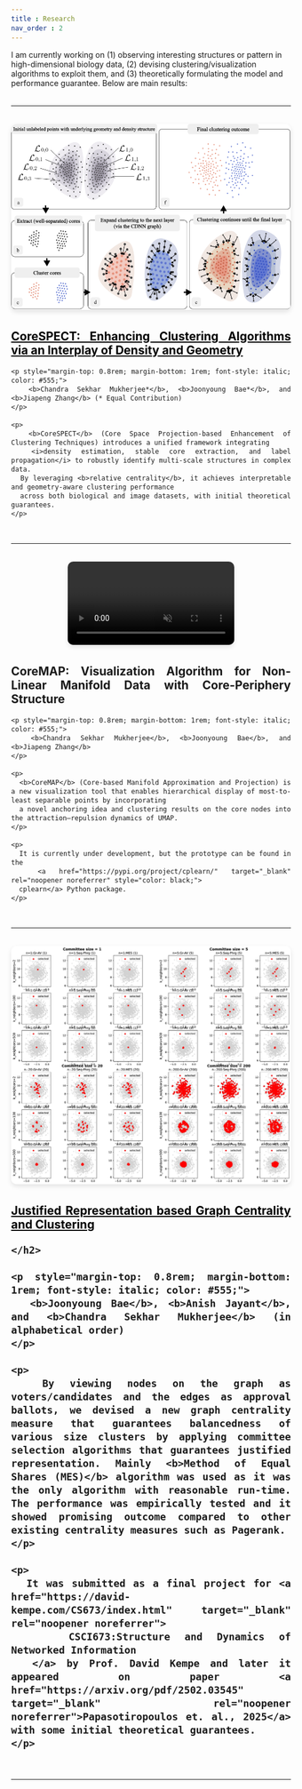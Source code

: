 ```yaml
---
title : Research
nav_order : 2
---
```


I am currently working on (1) observing interesting structures or pattern in high-dimensional biology data, (2) devising clustering/visualization algorithms to exploit them, and (3) theoretically formulating the model and performance guarantee. Below are main results: 

<hr style="margin: 2rem 0;">

<!-- ======================== Project 1: CoreSPECT ======================== -->
<div style="display: flex; flex-wrap: wrap; align-items: center; gap: 2rem; margin-top: 2rem;">
  <div style="flex: 1 1 300px; text-align: center;">
    <img src="/assets/images/corespect.png" alt="CoreSPECT Overview"
         style="max-width: 100%; border-radius: 10px; box-shadow: 0 4px 8px rgba(0,0,0,0.1);">
  </div>

  <div style="flex: 1 1 400px; max-width: 550px; text-align: justify; hyphens: auto; text-justify: inter-word;">
    <h2 style="margin-top: 0;">
      <a href="https://arxiv.org/pdf/2507.08243" target="_blank" rel="noopener noreferrer" style="color: black;">
        <b>CoreSPECT: Enhancing Clustering Algorithms via an Interplay of Density and Geometry</b>
      </a>
    </h2>

    <p style="margin-top: 0.8rem; margin-bottom: 1rem; font-style: italic; color: #555;">
      <b>Chandra Sekhar Mukherjee*</b>, <b>Joonyoung Bae*</b>, and <b>Jiapeng Zhang</b> (* Equal Contribution)
    </p>

    <p>
      <b>CoreSPECT</b> (Core Space Projection-based Enhancement of Clustering Techniques) introduces a unified framework integrating
      <i>density estimation, stable core extraction, and label propagation</i> to robustly identify multi-scale structures in complex data.
      By leveraging <b>relative centrality</b>, it achieves interpretable and geometry-aware clustering performance
      across both biological and image datasets, with initial theoretical guarantees.
    </p>
  </div>
</div>

<hr style="margin: 2rem 0;">

<!-- ======================== Project 2: CoreMAP ======================== -->
<div style="display: flex; flex-wrap: wrap; align-items: center; gap: 2rem; margin-top: 2rem;">
  <div style="flex: 1 1 300px; text-align: center;">
    <video
      src="/assets/images/coremap.mp4"
      autoplay
      loop
      muted
      playsinline
      style="max-width: 100%; border-radius: 10px; box-shadow: 0 4px 8px rgba(0,0,0,0.1);">
    </video>
  </div>

  <div style="flex: 1 1 400px; max-width: 550px; text-align: justify; hyphens: auto; text-justify: inter-word;">
    <h2 style="margin-top: 0;">
      <b>CoreMAP: Visualization Algorithm for Non-Linear Manifold Data with Core-Periphery Structure</b>
    </h2>

    <p style="margin-top: 0.8rem; margin-bottom: 1rem; font-style: italic; color: #555;">
      <b>Chandra Sekhar Mukherjee</b>, <b>Joonyoung Bae</b>, and <b>Jiapeng Zhang</b>
    </p>

    <p>
      <b>CoreMAP</b> (Core-based Manifold Approximation and Projection) is a new visualization tool that enables hierarchical display of most-to-least separable points by incorporating
      a novel anchoring idea and clustering results on the core nodes into the attraction–repulsion dynamics of UMAP.
    </p>

    <p>
      It is currently under development, but the prototype can be found in the
      <a href="https://pypi.org/project/cplearn/" target="_blank" rel="noopener noreferrer" style="color: black;">
      cplearn</a> Python package.
    </p>
  </div>
</div>

<hr style="margin: 2rem 0;">

<!-- ======================== Project 3: CoreFlow (dummy example) ======================== -->
<div style="display: flex; flex-wrap: wrap; align-items: center; gap: 2rem; margin-top: 2rem;">
  <div style="flex: 1 1 300px; text-align: center;">
    <img src="/assets/images/social.jpg" alt="Social Overview"
         style="max-width: 100%; border-radius: 10px; box-shadow: 0 4px 8px rgba(0,0,0,0.1);">
  </div>

  <div style="flex: 1 1 400px; max-width: 550px; text-align: justify; hyphens: auto; text-justify: inter-word;">
    <h2 style="margin-top: 0;">
    <a href="/assets/files/social_choice_clustering.pdf" target="_blank" rel="noopener noreferrer" style="color: black;">
        <b>Justified Representation based Graph Centrality and Clustering</b>
      </a>
      
    </h2>

    <p style="margin-top: 0.8rem; margin-bottom: 1rem; font-style: italic; color: #555;">
      <b>Joonyoung Bae</b>, <b>Anish Jayant</b>, and <b>Chandra Sekhar Mukherjee</b> (in alphabetical order)
    </p>

    <p>
      By viewing nodes on the graph as voters/candidates and the edges as approval ballots, we devised a new graph centrality measure that guarantees balancedness of various size clusters by applying committee selection algorithms that guarantees justified representation. Mainly <b>Method of Equal Shares (MES)</b> algorithm was used as it was the only algorithm with reasonable run-time. The performance was empirically tested and it showed promising outcome compared to other existing centrality measures such as Pagerank.  
    </p>

    <p>
      It was submitted as a final project for <a href="https://david-kempe.com/CS673/index.html" target="_blank" rel="noopener noreferrer">
        CSCI673:Structure and Dynamics of Networked Information
      </a> by Prof. David Kempe and later it appeared on paper <a href="https://arxiv.org/pdf/2502.03545" target="_blank" rel="noopener noreferrer">Papasotiropoulos et. al., 2025</a> with some initial theoretical guarantees. 
    </p>
  </div>
</div>

<hr style="margin: 2rem 0;">
